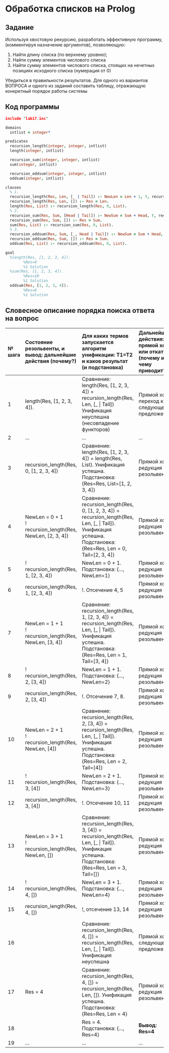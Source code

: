 # Обработка списков на Prolog

## Задание

Используя хвостовую рекурсию, разработать эффективную программу, (комментируя назначение аргументов), позволяющую:

1. Найти длину списка (по верхнему уровню);
2. Найти сумму элементов числового списка
3. Найти сумму элементов числового списка, стоящих на нечетных позициях исходного списка (нумерация от 0)

Убедиться в правильности результатов. Для одного из вариантов ВОПРОСА и одного из заданий составить таблицу, отражающую конкретный порядок работы системы

## Код программы

```prolog
include "lab17.inc"

domains
  intlist = integer*

predicates
  recursion_length(integer, integer, intlist)
  length(integer, intlist)

  recursion_sum(integer, integer, intlist)
  sum(integer, intlist)

  recursion_oddsum(integer, integer, intlist)
  oddsum(integer, intlist)

clauses
  % 1.
  recursion_length(Res, Len, [_ | Tail]) :- NewLen = Len + 1, !, recursion_length(Res, NewLen, Tail).
  recursion_length(Res, Len, []) :- Res = Len.
  length(Res, List) :- recursion_length(Res, 0, List).
  % 2.
  recursion_sum(Res, Sum, [Head | Tail]) :- NewSum = Sum + Head, !, recursion_sum(Res, NewSum, Tail).
  recursion_sum(Res, Sum, []) :- Res = Sum.
  sum(Res, List) :- recursion_sum(Res, 0, List).
  % 3.
  recursion_oddsum(Res, Sum, [_, Head | Tail]) :- NewSum = Sum + Head, !, recursion_oddsum(Res, NewSum, Tail).
  recursion_oddsum(Res, Sum, []) :- Res = Sum.
  oddsum(Res, List) :- recursion_oddsum(Res, 0, List).

goal
  %length(Res, [1, 2, 3, 4]).
        %Res=4
        %1 Solution
  %sum(Res, [1, 2, 3, 4]).
        %Res=10
        %1 Solution
  oddsum(Res, [1, 2, 3, 4]).
        %Res=6
        %1 Solution
```

## Словесное описание порядка поиска ответа на вопрос

|№ шага|Состояние резольвенты, и вывод: дальнейшие действия (почему?)|Для каких термов запускается алгоритм унификации: Т1=Т2 и каков результат (и подстановка)| Дальнейшие действия: прямой ход или откат (почему и к чему приводит?)|
|:---|:---|:---|:---|
|1|length(Res, [1, 2, 3, 4]).|Сравнение: length(Res, [1, 2, 3, 4]) = recursion_length(Res, Len, [_ \| Tail]) </br> Унификация неуспешна (несовпадение функторов)| Прямой ход, переход к следующему предложению |
|2|...|...|...|
|3|recursion_length(Res, 0, [1, 2, 3, 4])|Сравнение: length(Res, [1, 2, 3, 4]) = length(Res, List). Унификация успешна. Подстановка: {Res=Res, List=[1, 2, 3, 4]}|Прямой ход, редукция резольвенты|
|4|NewLen = 0 + 1</br> !</br> recursion_length(Res, NewLen, [2, 3, 4])|Сравнение: recursion_length(Res, 0, [1, 2, 3, 4]) = recursion_length(Res, Len, [_ \| Tail]). Унификация успешна. Подстановка: {Res=Res, Len = 0, Tail=[2, 3, 4]}|Прямой ход, редукция резольвенты|
|5|!</br> recursion_length(Res, 1, [2, 3, 4])|NewLen = 0 + 1. Подстановка: {..., NewLen=1}|Прямой ход, редукция резольвенты|
|6|recursion_length(Res, 1, [2, 3, 4])|!. Отсечение 4, 5|Прямой ход, редукция резольвенты|
|7|NewLen = 1 + 1</br> !</br> recursion_length(Res, NewLen, [3, 4])|Сравнение: recursion_length(Res, 1, [2, 3, 4]) = recursion_length(Res, Len, [_ \| Tail]). Унификация успешна. Подстановка: {Res=Res, Len = 1, Tail=[3, 4]}|Прямой ход, редукция резольвенты|
|8|!</br> recursion_length(Res, 2, [3, 4])|NewLen = 1 + 1. Подстановка: {..., NewLen=2}|Прямой ход, редукция резольвенты|
|9|recursion_length(Res, 2, [3, 4])|!. Отсечение 7, 8.|Прямой ход, редукция резольвенты|
|10|NewLen = 2 + 1</br> !</br> recursion_length(Res, NewLen, [4])|Сравнение: recursion_length(Res, 2, [3, 4]) = recursion_length(Res, Len, [_ \| Tail]). Унификация успешна. Подстановка: {Res=Res, Len = 2, Tail=[4]}|Прямой ход, редукция резольвенты|
|11|!</br> recursion_length(Res, 3, [4])|NewLen = 2 + 1. Подстановка: {..., NewLen=3}|Прямой ход, редукция резольвенты|
|12|recursion_length(Res, 3, [4])|!. Отсечение 10, 11|Прямой ход, редукция резольвенты|
|13|NewLen = 3 + 1</br> !</br> recursion_length(Res, NewLen, [])|Сравнение: recursion_length(Res, 3, [4]) = recursion_length(Res, Len, [_ \| Tail]). Унификация успешна. Подстановка: {Res=Res, Len = 3, Tail=[]}|Прямой ход, редукция резольвенты|
|14|!</br> recursion_length(Res, 4, [])|NewLen = 3 + 1. Подстановка: {..., NewLen=4}|Прямой ход, редукция резольвенты|
|15|recursion_length(Res, 4, [])|!, отсечение 13, 14|Прямой ход, редукция резольвенты|
|16||Сравнение: recursion_length(Res, 4, []) = recursion_length(Res, Len, [_ \| Tail]). Унификация неуспешна|Прямой ход, следующее предложение|
|17|Res = 4|Сравнение: recursion_length(Res, 4, []) = recursion_length(Res, Len, []). Унификация успешна. Подстановка: {Res=Res, Len = 4}|Прямой ход, редукция резольвенты|
|18||Res = 4. Подстановка: {..., Res=4}|**Вывод: Res=4**|
|19|...|...|...|
